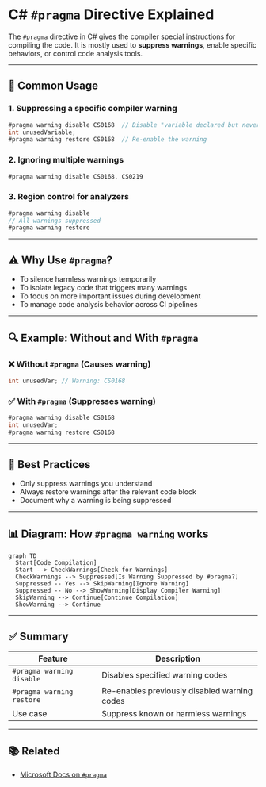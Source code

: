# C# `#pragma` Directive Explained

The `#pragma` directive in C# gives the compiler special instructions for compiling the code. It is mostly used to **suppress warnings**, enable specific behaviors, or control code analysis tools.

---

## 🔧 Common Usage

### 1. Suppressing a specific compiler warning
```csharp
#pragma warning disable CS0168  // Disable "variable declared but never used"
int unusedVariable;
#pragma warning restore CS0168  // Re-enable the warning
```

### 2. Ignoring multiple warnings
```csharp
#pragma warning disable CS0168, CS0219
```

### 3. Region control for analyzers
```csharp
#pragma warning disable
// All warnings suppressed
#pragma warning restore
```

---

## ⚠️ Why Use `#pragma`?

- To silence harmless warnings temporarily
- To isolate legacy code that triggers many warnings
- To focus on more important issues during development
- To manage code analysis behavior across CI pipelines

---

## 🔍 Example: Without and With `#pragma`

### ❌ Without `#pragma` (Causes warning)
```csharp
int unusedVar; // Warning: CS0168
```

### ✅ With `#pragma` (Suppresses warning)
```csharp
#pragma warning disable CS0168
int unusedVar;
#pragma warning restore CS0168
```

---

## 🧠 Best Practices

- Only suppress warnings you understand
- Always restore warnings after the relevant code block
- Document why a warning is being suppressed

---

## 📊 Diagram: How `#pragma warning` works

```mermaid
graph TD
  Start[Code Compilation]
  Start --> CheckWarnings[Check for Warnings]
  CheckWarnings --> Suppressed[Is Warning Suppressed by #pragma?]
  Suppressed -- Yes --> SkipWarning[Ignore Warning]
  Suppressed -- No --> ShowWarning[Display Compiler Warning]
  SkipWarning --> Continue[Continue Compilation]
  ShowWarning --> Continue
```

---

## ✅ Summary

| Feature                  | Description                                     |
|--------------------------|-------------------------------------------------|
| `#pragma warning disable`| Disables specified warning codes                |
| `#pragma warning restore`| Re-enables previously disabled warning codes    |
| Use case                 | Suppress known or harmless warnings             |

---

## 📚 Related


- [Microsoft Docs on `#pragma`](https://learn.microsoft.com/en-us/dotnet/csharp/language-reference/preprocessor-directives/preprocessor-pragma-warning)
